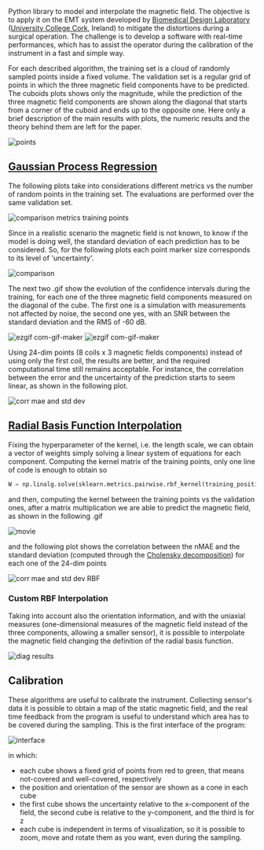 Python library to model and interpolate the magnetic field. The objective is to apply it on the EMT system developed by [Biomedical Design Laboratory](https://biodesignucc.ie/build/html/index.html) ([University College Cork](https://www.ucc.ie/en/), Ireland) to mitigate the distortions during a surgical operation. The challenge is to develop a software with real-time performances, which has to assist the operator during the calibration of the instrument in a fast and simple way.

For each described algorithm, the training set is a cloud of randomly sampled points inside a fixed volume. The validation set is a regular grid of points in which the three magnetic field components have to be predicted. The cuboids plots shows only the magnitude, while the prediction of the three magnetic field components are shown along the diagonal that starts from a corner of the cuboid and ends up to the opposite one. Here only a brief description of the main results with plots, the numeric results and the theory behind them are left for the paper. 

![points](https://user-images.githubusercontent.com/62892813/154316415-648a3016-045c-4fa8-8f53-236be1a13eec.png)

## [Gaussian Process Regression](https://scikit-learn.org/stable/modules/generated/sklearn.gaussian_process.GaussianProcessRegressor.html)
The following plots take into considerations different metrics vs the number of random points in the training set. The evaluations are performed over the same validation set. 

![comparison metrics training points](https://user-images.githubusercontent.com/62892813/154314397-1cc4b624-e564-4948-8562-c452c58b062f.png)

Since in a realistic scenario the magnetic field is not known, to know if the model is doing well, the standard deviation of each prediction has to be considered. So, for the following plots each point marker size corresponds to its level of 'uncertainty'.

![comparison](https://user-images.githubusercontent.com/62892813/154316745-767108df-9d21-463b-a3ab-5c57708b1935.png)

The next two .gif show the evolution of the confidence intervals during the training, for each one of the three magnetic field components measured on the diagonal of the cube. The first one is a simulation with measurements not affected by noise, the second one yes, with an SNR between the standard deviation and the RMS of -60 dB.

![ezgif com-gif-maker](https://user-images.githubusercontent.com/62892813/154541454-aff8b2c4-6218-4c3a-9e4a-2fe8c0c7fc66.gif)
![ezgif com-gif-maker](https://user-images.githubusercontent.com/62892813/154707767-c44c99e3-351c-4730-8800-e2a3f8aec33a.gif)

Using 24-dim points (8 coils x 3 magnetic fields components) instead of using only the first coil, the results are better, and the required computational time still remains acceptable. For instance, the correlation between the error and the uncertainty of the prediction starts to seem linear, as shown in the following plot.

![corr mae and std dev](https://user-images.githubusercontent.com/62892813/156613484-59d23443-7b91-4161-ac6c-1c4b553e494d.png)

## [Radial Basis Function Interpolation](https://en.wikipedia.org/wiki/Radial_basis_function_interpolation)

Fixing the hyperparameter of the kernel, i.e. the length scale, we can obtain a vector of weights simply solving a linear system of equations for each component. Computing the kernel matrix of the training points, only one line of code is enough to obtain so
```Python
W = np.linalg.solve(sklearn.metrics.pairwise.rbf_kernel(training_positions, gamma=gamma), magnetic_field_measurements)
```
and then, computing the kernel between the training points vs the validation ones, after a matrix multiplication we are able to predict the magnetic field, as shown in the following .gif

![movie](https://user-images.githubusercontent.com/62892813/156361455-8c8ca59d-6acb-43d6-ae93-d0b00065e34f.gif)

and the following plot shows the correlation between the nMAE and the standard deviation (computed through the [Cholensky decomposition](https://stats.stackexchange.com/questions/330185/how-to-calculate-the-standard-deviation-for-a-gaussian-process)) for each one of the 24-dim points

![corr mae and std dev RBF](https://user-images.githubusercontent.com/62892813/156600120-dcf971cb-ce06-461f-b1f1-899830ac44f8.png)

### Custom RBF Interpolation

Taking into account also the orientation information, and with the uniaxial measures (one-dimensional measures of the magnetic field instead of the three components, allowing a smaller sensor), it is possible to interpolate the magnetic field changing the definition of the radial basis function. 

![diag results](https://user-images.githubusercontent.com/62892813/157286164-9d806e2a-c2cf-4332-afda-797c6aa9cbaa.png)

## Calibration
These algorithms are useful to calibrate the instrument. Collecting sensor's data it is possible to obtain a map of the static magnetic field, and the real time feedback from the program is useful to understand which area has to be covered during the sampling.
This is the first interface of the program:

![interface](https://user-images.githubusercontent.com/62892813/166935564-95d033ca-14cd-4cbd-9d26-7ae9cad18cb2.JPG)

in which:
- each cube shows a fixed grid of points from red to green, that means not-covered and well-covered, respectively
- the position and orientation of the sensor are shown as a cone in each cube
- the first cube shows the uncertainty relative to the x-component of the field, the second cube is relative to the y-component, and the third is for z
- each cube is independent in terms of visualization, so it is possible to zoom, move and rotate them as you want, even during the sampling.
